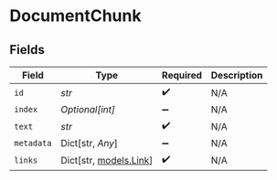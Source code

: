# DocumentChunk


## Fields

| Field                                       | Type                                        | Required                                    | Description                                 |
| ------------------------------------------- | ------------------------------------------- | ------------------------------------------- | ------------------------------------------- |
| `id`                                        | *str*                                       | :heavy_check_mark:                          | N/A                                         |
| `index`                                     | *Optional[int]*                             | :heavy_minus_sign:                          | N/A                                         |
| `text`                                      | *str*                                       | :heavy_check_mark:                          | N/A                                         |
| `metadata`                                  | Dict[str, *Any*]                            | :heavy_minus_sign:                          | N/A                                         |
| `links`                                     | Dict[str, [models.Link](../models/link.md)] | :heavy_check_mark:                          | N/A                                         |